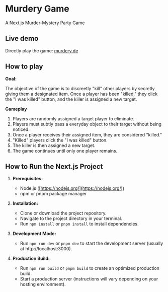 # Murdery Game

A Next.js Murder-Mystery Party Game

## Live demo
Directly play the game: [murdery.de](https://murdery.de)

## How to play
**Goal:**

The objective of the game is to discreetly "kill" other players by secretly giving them a designated item. Once a player has been "killed," they click the "I was killed" button, and the killer is assigned a new target.

**Gameplay**

1.  Players are randomly assigned a target player to eliminate.
2.  Players must subtly pass a everyday object to their target without being noticed.
3.  Once a player receives their assigned item, they are considered "killed."
4.  "Killed" players click the "I was killed" button.
5.  The killer is then assigned a new target.
6.  The game continues until only one player remains.

## How to Run the Next.js Project

1. **Prerequisites:**
   - Node.js ([https://nodejs.org/](https://nodejs.org/))
   - npm or pnpm package manager

2. **Installation:**
   - Clone or download the project repository.
   - Navigate to the project directory in your terminal.
   - Run `npm install` or `pnpm install` to install dependencies.

3. **Development Mode:**
   - Run `npm run dev` or `pnpm dev` to start the development server (usually at http://localhost:3000).

4. **Production Build:**
   - Run `npm run build` or `pnpm build` to create an optimized production build.
   - Start a production server (instructions will vary depending on your hosting environment).

